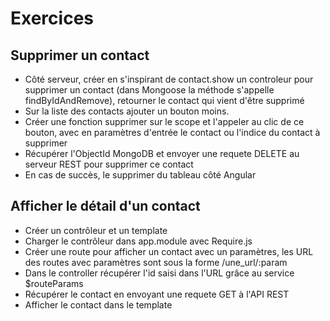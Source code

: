 # Exercices

## Supprimer un contact

* Côté serveur, créer en s'inspirant de contact.show un controleur pour supprimer un contact (dans Mongoose la méthode s'appelle findByIdAndRemove), retourner le contact qui vient d'être supprimé
* Sur la liste des contacts ajouter un bouton moins.
* Créer une fonction supprimer sur le scope et l'appeler au clic de ce bouton, avec en paramètres d'entrée le contact ou l'indice du contact à supprimer
* Récupérer l'ObjectId MongoDB et envoyer une requete DELETE au serveur REST pour supprimer ce contact
* En cas de succès, le supprimer du tableau côté Angular

## Afficher le détail d'un contact

* Créer un contrôleur et un template
* Charger le contrôleur dans app.module avec Require.js
* Créer une route pour afficher un contact avec un paramètres, les URL des routes avec paramètres sont sous la forme /une_url/:param
* Dans le controller récupérer l'id saisi dans l'URL grâce au service $routeParams
* Récupérer le contact en envoyant une requete GET à l'API REST
* Afficher le contact dans le template
